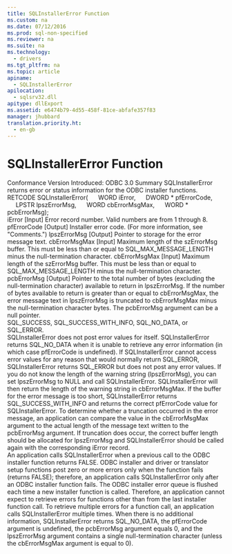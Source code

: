 ```yaml
---
title: SQLInstallerError Function
ms.custom: na
ms.date: 07/12/2016
ms.prod: sql-non-specified
ms.reviewer: na
ms.suite: na
ms.technology: 
  - drivers
ms.tgt_pltfrm: na
ms.topic: article
apiname: 
  - SQLInstallerError
apilocation: 
  - sqlsrv32.dll
apitype: dllExport
ms.assetid: e6474b79-4d55-458f-81ce-abfafe357f83
manager: jhubbard
translation.priority.ht: 
  - en-gb
---
```

# SQLInstallerError Function
<?xml version="1.0" encoding="utf-8"?>
<developerReferenceWithSyntaxDocument xmlns="http://ddue.schemas.microsoft.com/authoring/2003/5" xmlns:xlink="http://www.w3.org/1999/xlink" xmlns:xsi="http://www.w3.org/2001/XMLSchema-instance" xsi:schemaLocation="http://ddue.schemas.microsoft.com/authoring/2003/5 http://dduestorage.blob.core.windows.net/ddueschema/developer.xsd">
  <introduction>
    <definitionTable>
      <definedTerm>
        <legacyBold>Conformance</legacyBold>
      </definedTerm>
      <definition>
        <para>Version Introduced: ODBC 3.0</para>
      </definition>
      <definedTerm>
        <legacyBold>Summary</legacyBold>
      </definedTerm>
      <definition>
        <para>
          <legacyBold>SQLInstallerError</legacyBold> returns error or status information for the ODBC installer functions.</para>
      </definition>
    </definitionTable>
  </introduction>
  <syntaxSection>
    <legacySyntax>
RETCODE <legacyBold>SQLInstallerError</legacyBold>(
     WORD      <parameterReference>iError</parameterReference>,
     DWORD *   <parameterReference>pfErrorCode</parameterReference>,
     LPSTR     <parameterReference>lpszErrorMsg</parameterReference>,
     WORD      <parameterReference>cbErrorMsgMax</parameterReference>,
     WORD *    <parameterReference>pcbErrorMsg</parameterReference>);</legacySyntax>
  </syntaxSection>
  <section>
    <title>Arguments</title>
    <content>
      <definitionTable>
        <definedTerm>
          <legacyItalic>iError</legacyItalic>
        </definedTerm>
        <definition>
          <para>[Input] Error record number. Valid numbers are from 1 through 8.</para>
        </definition>
        <definedTerm>
          <legacyItalic>pfErrorCode</legacyItalic>
        </definedTerm>
        <definition>
          <para>[Output] Installer error code. (For more information, see "Comments.")</para>
        </definition>
        <definedTerm>
          <legacyItalic>lpszErrorMsg</legacyItalic>
        </definedTerm>
        <definition>
          <para>[Output] Pointer to storage for the error message text.</para>
        </definition>
        <definedTerm>
          <legacyItalic>cbErrorMsgMax</legacyItalic>
        </definedTerm>
        <definition>
          <para>[Input] Maximum length of the <legacyItalic>szErrorMsg</legacyItalic> buffer. This must be less than or equal to SQL_MAX_MESSAGE_LENGTH minus the null-termination character.</para>
        </definition>
        <definedTerm>
          <legacyItalic>cbErrorMsgMax</legacyItalic>
        </definedTerm>
        <definition>
          <para>[Input] Maximum length of the <legacyItalic>szErrorMsg</legacyItalic> buffer. This must be less than or equal to SQL_MAX_MESSAGE_LENGTH minus the null-termination character.</para>
        </definition>
        <definedTerm>
          <legacyItalic>pcbErrorMsg</legacyItalic>
        </definedTerm>
        <definition>
          <para>[Output] Pointer to the total number of bytes (excluding the null-termination character) available to return in <legacyItalic>lpszErrorMsg</legacyItalic>. If the number of bytes available to return is greater than or equal to <legacyItalic>cbErrorMsgMax</legacyItalic>, the error message text in <legacyItalic>lpszErrorMsg</legacyItalic> is truncated to <legacyItalic>cbErrorMsgMax</legacyItalic> minus the null-termination character bytes. The <legacyItalic>pcbErrorMsg</legacyItalic> argument can be a null pointer.</para>
        </definition>
      </definitionTable>
    </content>
  </section>
  <section>
    <title>Returns</title>
    <content>
      <para>SQL_SUCCESS, SQL_SUCCESS_WITH_INFO, SQL_NO_DATA, or SQL_ERROR.</para>
    </content>
  </section>
  <section>
    <title>Diagnostics</title>
    <content>
      <para>
        <legacyBold>SQLInstallerError</legacyBold> does not post error values for itself. <legacyBold>SQLInstallerError</legacyBold> returns SQL_NO_DATA when it is unable to retrieve any error information (in which case <legacyItalic>pfErrorCode</legacyItalic> is undefined). If <legacyBold>SQLInstallerError</legacyBold> cannot access error values for any reason that would normally return SQL_ERROR, <legacyBold>SQLInstallerError</legacyBold> returns SQL_ERROR but does not post any error values. If you do not know the length of the warning string (<legacyItalic>lpszErrorMsg</legacyItalic>), you can set <legacyItalic>lpszErrorMsg</legacyItalic> to NULL and call <legacyBold>SQLInstallerError</legacyBold>. <legacyBold>SQLInstallerError</legacyBold> will then return the length of the warning string in <legacyItalic>cbErrorMsgMax</legacyItalic>. If the buffer for the error message is too short, <legacyBold>SQLInstallerError</legacyBold> returns SQL_SUCCESS_WITH_INFO and returns the correct <legacyItalic>pfErrorCode</legacyItalic> value for <legacyBold>SQLInstallerError</legacyBold>.</para>
      <para>To determine whether a truncation occurred in the error message, an application can compare the value in the <legacyItalic>cbErrorMsgMax</legacyItalic> argument to the actual length of the message text written to the <legacyItalic>pcbErrorMsg</legacyItalic> argument. If truncation does occur, the correct buffer length should be allocated for <legacyItalic>lpszErrorMsg</legacyItalic> and <legacyBold>SQLInstallerError</legacyBold> should be called again with the corresponding <legacyItalic>iError</legacyItalic> record.</para>
    </content>
  </section>
  <section>
    <title>Comments</title>
    <content>
      <para>An application calls <legacyBold>SQLInstallerError</legacyBold> when a previous call to the ODBC installer function returns FALSE. ODBC installer and driver or translator setup functions post zero or more errors only when the function fails (returns FALSE); therefore, an application calls <legacyBold>SQLInstallerError</legacyBold> only after an ODBC installer function fails.</para>
      <para>The ODBC installer error queue is flushed each time a new installer function is called. Therefore, an application cannot expect to retrieve errors for functions other than from the last installer function call.</para>
      <para>To retrieve multiple errors for a function call, an application calls <legacyBold>SQLInstallerError</legacyBold> multiple times.</para>
      <para>When there is no additional information, <legacyBold>SQLInstallerError</legacyBold> returns SQL_NO_DATA, the <legacyItalic>pfErrorCode</legacyItalic> argument is undefined, the <legacyItalic>pcbErrorMsg</legacyItalic> argument equals 0, and the <legacyItalic>lpszErrorMsg</legacyItalic> argument contains a single null-termination character (unless the <legacyItalic>cbErrorMsgMax</legacyItalic> argument is equal to 0).</para>
    </content>
  </section>
  <relatedTopics />
</developerReferenceWithSyntaxDocument>